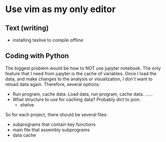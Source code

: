 # Use vim as my only editor

## Text (writing) 
- installing texlive to compile offline


## Coding with Python
The biggest problem would be how to NOT use jupyter notebook. 
The only feature that I need from jupyter is the cache of variables. Once I load the data, and make changes to the analysis or visualization, I don't want to reload data again. Therefore, several options:
- Run program, cache data. Load data, run program, cache data. ......
- What structure to use for caching data? Probably dict to json. 
    - shelve

So for each project, there should be several files:
- subprograms that contain key functions
- main file that assembly subprograms
- data cache
